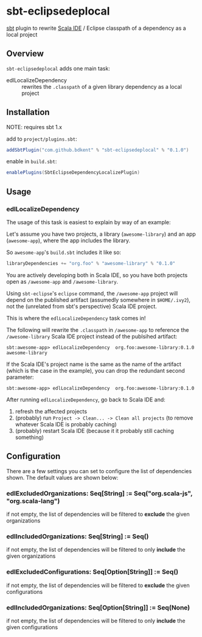 # sbt-eclipsedeplocal
[sbt](scala-sbt.org) plugin to rewrite [Scala IDE](scala-ide.org) / Eclipse classpath of a dependency as a local project

## Overview

`sbt-eclipsedeplocal` adds one main task:

<dl>
  <dt>edlLocalizeDependency</dt>
  <dd>rewrites the <code>.classpath</code> of a given library dependency as a local project</dd>
</dl>


## Installation

NOTE: requires sbt 1.x

add to `project/plugins.sbt`:

```scala
addSbtPlugin("com.github.bdkent" % "sbt-eclipsedeplocal" % "0.1.0")
```

enable in `build.sbt`:
```scala
enablePlugins(SbtEclipseDependencyLocalizePlugin)
```

## Usage

### edlLocalizeDependency

The usage of this task is easiest to explain by way of an example:

Let's assume you have two projects, a library (`awesome-library`) and an app (`awesome-app`), where the app includes the library.

So `awesome-app`'s `build.sbt` includes it like so:
```scala
libraryDependencies += "org.foo" % "awesome-library" % "0.1.0"
```

You are actively developing both in Scala IDE, so you have both projects open as `/awesome-app` and `/awesome-library`.

Using `sbt-eclipse`'s `eclipse` command, the `/awesome-app` project will depend on the published artifact (assumedly somewhere in `$HOME/.ivy2`), not the (unrelated from sbt's perspective) Scala IDE project.

This is where the `edlLocalizeDependency` task comes in!

The following will rewrite the `.classpath` in `/awesome-app` to reference the `/awesome-library` Scala IDE project instead of the publsihed artifact:
```
sbt:awesome-app> edlLocalizeDependency  org.foo:awesome-library:0.1.0  awesome-library
```

If the Scala IDE's project name is the same as the name of the artifact (which is the case in the example), you can drop the redundant second parameter:
```
sbt:awesome-app> edlLocalizeDependency  org.foo:awesome-library:0.1.0
```

After running `edlLocalizeDependency`, go back to Scala IDE and:
1. refresh the affected projects 
2. (probably) run `Project -> Clean... -> Clean all projects` (to remove whatever Scala IDE is probably caching)
3. (probably) restart Scala IDE (because it it probably still caching something)

## Configuration

There are a few settings you can set to configure the list of dependencies shown. The default values are shown below:

### edlExcludedOrganizations: Seq[String] := Seq("org.scala-js", "org.scala-lang")
if not empty, the list of dependencies will be filtered to **exclude** the given organizations

### edlIncludedOrganizations: Seq[String] := Seq()
if not empty, the list of dependencies will be filtered to only **include** the given organizations 

### edlExcludedConfigurations: Seq[Option[String]] := Seq()
if not empty, the list of dependencies will be filtered to **exclude** the given configurations

### edlIncludedOrganizations: Seq[Option[String]] := Seq(None)
if not empty, the list of dependencies will be filtered to only **include** the given configurations
